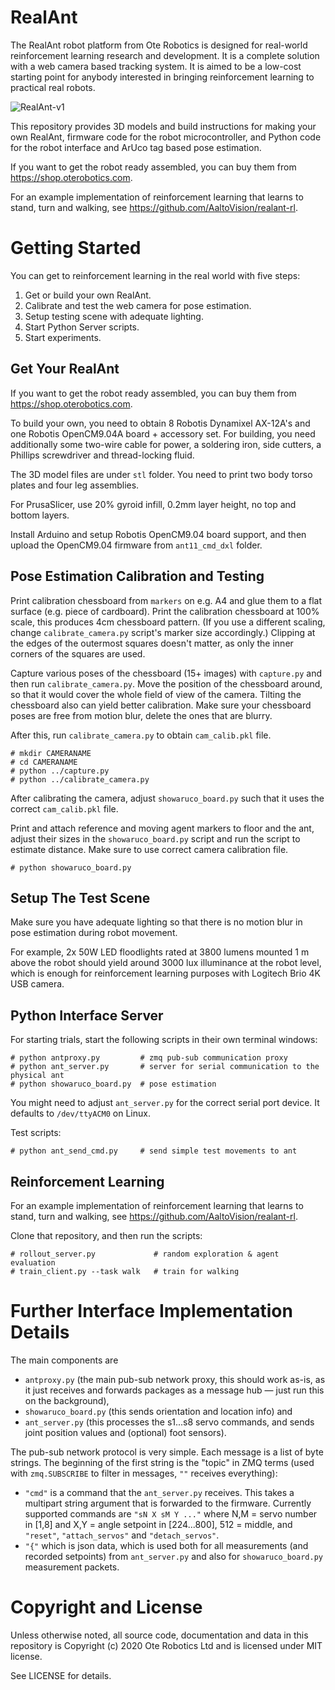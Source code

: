 RealAnt
=======

The RealAnt robot platform from Ote Robotics is designed for real-world 
reinforcement learning research and development. It is a complete solution 
with a web camera based tracking system. It is aimed to be a low-cost starting
point for anybody interested in bringing reinforcement learning to practical
real robots.

![RealAnt-v1](/../master/stl/RealAnt-v1.jpeg?raw=true)

This repository provides 3D models and build instructions
for making your own RealAnt, firmware code for the robot microcontroller, and
Python code for the robot interface and ArUco tag based pose estimation.

If you want to get the robot ready assembled, you can buy them from
<https://shop.oterobotics.com>.

For an example implementation of reinforcement learning that learns
to stand, turn and walking, see <https://github.com/AaltoVision/realant-rl>.


# Getting Started

You can get to reinforcement learning in the real world with five steps:

1. Get or build your own RealAnt.
1. Calibrate and test the web camera for pose estimation.
1. Setup testing scene with adequate lighting.
1. Start Python Server scripts.
1. Start experiments.


## Get Your RealAnt

If you want to get the robot ready assembled, you can buy them from
<https://shop.oterobotics.com>.


To build your own, you need to obtain 8 Robotis Dynamixel AX-12A's and
one Robotis OpenCM9.04A board + accessory set. For building,
you need additionally some two-wire cable for power, a soldering iron,
side cutters, a Phillips screwdriver and thread-locking fluid.

The 3D model files are under `stl` folder. You need to print two
body torso plates and four leg assemblies.

For PrusaSlicer, use 20% gyroid infill, 0.2mm layer height, no top 
and bottom layers.

Install Arduino and setup Robotis OpenCM9.04 board support,
and then upload the OpenCM9.04 firmware from `ant11_cmd_dxl` folder.


## Pose Estimation Calibration and Testing

Print calibration chessboard from `markers` on
e.g. A4 and glue them to a flat surface (e.g. piece of cardboard). 
Print the calibration chessboard at 100% scale, this
produces 4cm chessboard pattern. (If you use a different scaling, change
`calibrate_camera.py` script's marker size accordingly.)
Clipping at the edges of the outermost squares doesn't matter,
as only the inner corners of the squares are used.

Capture various poses of the chessboard (15+ images)
with `capture.py` and then run `calibrate_camera.py`.
Move the position of the chessboard around, so that it would
cover the whole field of view of the camera. Tilting
the chessboard also can yield better calibration.
Make sure your chessboard poses are free from motion blur,
delete the ones that are blurry.

After this, run `calibrate_camera.py` to obtain `cam_calib.pkl` file.

```
# mkdir CAMERANAME
# cd CAMERANAME
# python ../capture.py
# python ../calibrate_camera.py 
```

After calibrating the camera, adjust `showaruco_board.py` such
that it uses the correct `cam_calib.pkl` file.

Print and attach reference and moving agent markers to 
floor and the ant, adjust their sizes in the `showaruco_board.py` script
and run the script to estimate distance. Make sure to use correct
camera calibration file.

```
# python showaruco_board.py
```


## Setup The Test Scene

Make sure you have adequate lighting so that there is no motion blur in
pose estimation during robot movement.

For example, 2x 50W LED floodlights rated at 3800 lumens 
mounted 1 m above the robot should yield around 3000 lux illuminance
at the robot level, which is enough for reinforcement learning purposes
with Logitech Brio 4K USB camera.


## Python Interface Server

For starting trials, start the following scripts in their own terminal windows:

```
# python antproxy.py         # zmq pub-sub communication proxy
# python ant_server.py       # server for serial communication to the physical ant
# python showaruco_board.py  # pose estimation
```

You might need to adjust `ant_server.py` for the correct serial port device.
It defaults to `/dev/ttyACM0` on Linux.

Test scripts:

```
# python ant_send_cmd.py     # send simple test movements to ant
```


## Reinforcement Learning

For an example implementation of reinforcement learning that learns
to stand, turn and walking, see https://github.com/AaltoVision/realant-rl.

Clone that repository, and then run the scripts:

```
# rollout_server.py             # random exploration & agent evaluation
# train_client.py --task walk   # train for walking
```


# Further Interface Implementation Details

The main components are

 * `antproxy.py` (the main pub-sub network proxy, this should work as-is, as it just receives and forwards packages as a message hub — just run this on the background),
 * `showaruco_board.py` (this sends orientation and location info) and
 * `ant_server.py` (this processes the s1...s8 servo commands, and sends joint position values and (optional) foot sensors).
 
The pub-sub network protocol is very simple.
Each message is a list of byte strings.
The beginning of the first string is the "topic" in ZMQ terms
(used with `zmq.SUBSCRIBE` to filter in messages, `""` receives everything):

 * `"cmd"` is a command that the `ant_server.py` receives. This takes a 
   multipart string argument that is forwarded to the firmware. 
   Currently supported commands are `"sN X sM Y ..."` where N,M = servo number
   in [1,8] and X,Y = angle setpoint in [224...800], 512 = middle,
   and `"reset"`, `"attach_servos"` and `"detach_servos"`.
 * `"{"` which is json data, which is used both for all measurements 
   (and recorded setpoints) from `ant_server.py` and also for 
   `showaruco_board.py` measurement packets.



# Copyright and License

Unless otherwise noted, all source code, documentation and data in this
repository is Copyright (c) 2020 Ote Robotics Ltd and is licensed under
MIT license.

See LICENSE for details.

